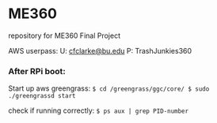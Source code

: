 # ME360
repository for ME360 Final Project

AWS userpass:
U: cfclarke@bu.edu
P: TrashJunkies360


### After RPi boot:
Start up aws greengrass:
`$ cd /greengrass/ggc/core/
$ sudo ./greengrassd start` 

check if running correctly:
`$ ps aux | grep PID-number`
